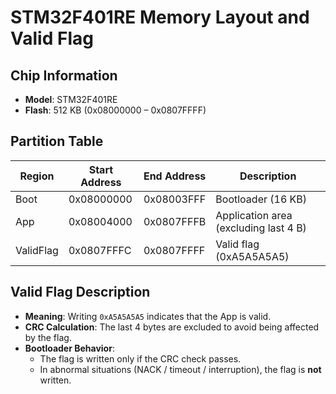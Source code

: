 # STM32F401RE Memory Layout and Valid Flag

## Chip Information
- **Model**: STM32F401RE  
- **Flash**: 512 KB (0x08000000 – 0x0807FFFF)  

## Partition Table
| Region    | Start Address | End Address | Description                           |
|-----------|---------------|-------------|---------------------------------------|
| Boot      | 0x08000000    | 0x08003FFF  | Bootloader (16 KB)                    |
| App       | 0x08004000    | 0x0807FFFB  | Application area (excluding last 4 B) |
| ValidFlag | 0x0807FFFC    | 0x0807FFFF  | Valid flag (0xA5A5A5A5)               |

## Valid Flag Description
- **Meaning**: Writing `0xA5A5A5A5` indicates that the App is valid.  
- **CRC Calculation**: The last 4 bytes are excluded to avoid being affected by the flag.  
- **Bootloader Behavior**:  
  - The flag is written only if the CRC check passes.  
  - In abnormal situations (NACK / timeout / interruption), the flag is **not** written.  


